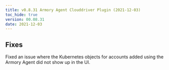 ```yaml
---
title: v0.8.31 Armory Agent Clouddriver Plugin (2021-12-03)
toc_hide: true
version: 00.08.31
date: 2021-12-03
---
```


## Fixes

Fixed an issue where the Kubernetes objects for accounts added using the Armory Agent did not show up in the UI.
